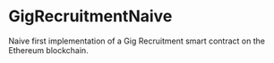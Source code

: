 # GigRecruitmentNaive
Naive first implementation of a Gig Recruitment smart contract on the Ethereum blockchain.

